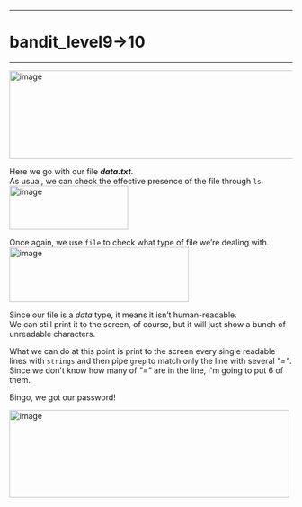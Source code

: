 ***
# bandit_level9->10
***
<img width="922" height="157" alt="image" src="https://github.com/user-attachments/assets/59c8e68d-4de2-40b4-9bb4-56fa55a68e24" />  

Here we go with our file ***data.txt***.  
As usual, we can check the effective presence of the file through `ls`.  
<img width="211" height="78" alt="image" src="https://github.com/user-attachments/assets/9784ce81-39b4-4524-a2f9-fa75f1400338" />  
  
Once again, we use `file` to check what type of file we’re dealing with.  
<img width="319" height="98" alt="image" src="https://github.com/user-attachments/assets/d9006258-b88d-4b7e-acb7-46a688d4ba96" />  
  
Since our file is a *data* type, it means it isn’t human-readable.  
We can still print it to the screen, of course, but it will just show a bunch of unreadable characters.  

What we can do at this point is print to the screen every single readable lines with `strings` and then pipe `grep` to match only the line with several *"="*.  
Since we don't know how many of *"="* are in the line, i'm going to put 6 of them.  

Bingo, we got our password!  
  
<img width="498" height="156" alt="image" src="https://github.com/user-attachments/assets/e28958cf-b661-4253-b8a0-79287d8270e3" />  














